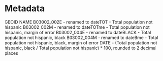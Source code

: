 # Metadata

GEOID
NAME
B03002_002E	- renamed to dateTOT - Total population not hispanic
B03002_002M	- renamed to dateTOTme - Total population not hispanic, margin of error
B03002_004E	- renamed to dateBLACK - Total population not hispanic, black
B03002_004M - renamed to dateBme - Total population not hispanic, black, margin of error
DATE - (Total population not hispanic, black / Total population not hispanic) * 100, rounded to 2 decimal places
